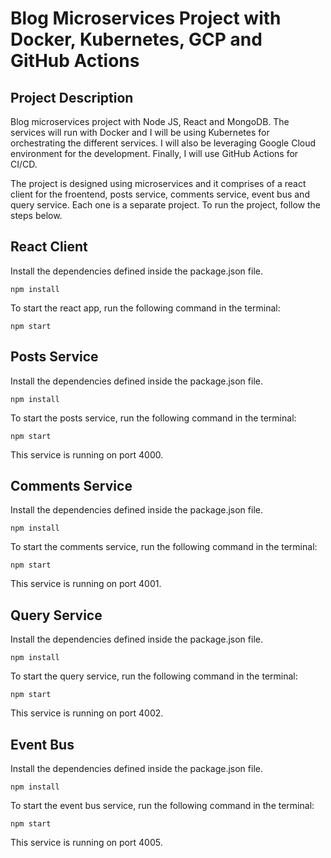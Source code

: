# Blog Microservices Project with Docker, Kubernetes, GCP and GitHub Actions

## Project Description

Blog microservices project with Node JS, React and MongoDB. The services will run with Docker and I will be using Kubernetes for orchestrating the different services. I will also be leveraging Google Cloud environment for the development. Finally, I will use GitHub Actions for CI/CD.

The project is designed using microservices and it comprises of a react client for the froentend, posts service, comments service, event bus and query service. Each one is a separate project. To run the project, follow the steps below.

## React Client

Install the dependencies defined inside the package.json file.

`npm install`

To start the react app, run the following command in the terminal:

`npm start`

## Posts Service

Install the dependencies defined inside the package.json file.

`npm install`

To start the posts service, run the following command in the terminal:

`npm start`

This service is running on port 4000.

## Comments Service

Install the dependencies defined inside the package.json file.

`npm install`

To start the comments service, run the following command in the terminal:

`npm start`

This service is running on port 4001.

## Query Service

Install the dependencies defined inside the package.json file.

`npm install`

To start the query service, run the following command in the terminal:

`npm start`

This service is running on port 4002.

## Event Bus

Install the dependencies defined inside the package.json file.

`npm install`

To start the event bus service, run the following command in the terminal:

`npm start`

This service is running on port 4005.
